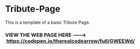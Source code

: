 # Tribute-Page
This is a template of a basic Tribute Page.

### VIEW THE WEB PAGE HERE --->  https://codepen.io/therealcodearrow/full/GWEEWd/ 

